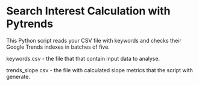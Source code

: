 # Search Interest Calculation with Pytrends
This Python script reads your CSV file with keywords and checks their Google Trends indexes in batches of five. 

keywords.csv - the file that that contain input data to analyse.

trends_slope.csv - the file with calculated slope metrics that the script with generate.
